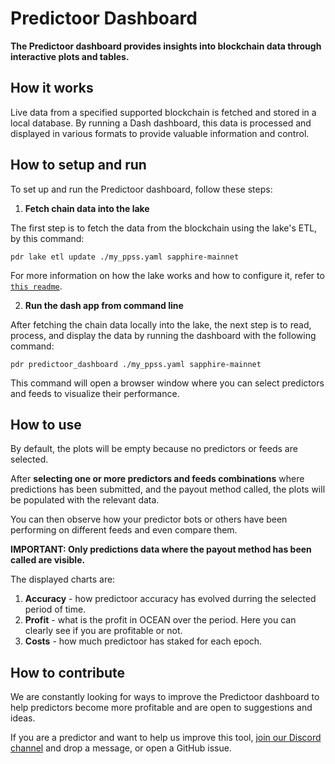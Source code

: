 # Predictoor Dashboard

**The Predictoor dashboard provides insights into blockchain data through interactive plots and tables.**

## **How it works**

Live data from a specified supported blockchain is fetched and stored in a local database. By running a Dash dashboard, this data is processed and displayed in various formats to provide valuable information and control.

## **How to setup and run**

To set up and run the Predictoor dashboard, follow these steps:

1. **Fetch chain data into the lake**

The first step is to fetch the data from the blockchain using the lake's ETL, by this command:

```console
pdr lake etl update ./my_ppss.yaml sapphire-mainnet
```

For more information on how the lake works and how to configure it, refer to [`this readme`](./lake-and-etl.md).

2. **Run the dash app from command line**

After fetching the chain data locally into the lake, the next step is to read, process, and display the data by running the dashboard with the following command:

```console
pdr predictoor_dashboard ./my_ppss.yaml sapphire-mainnet
```

This command will open a browser window where you can select predictors and feeds to visualize their performance.

## **How to use**

By default, the plots will be empty because no predictors or feeds are selected.

After **selecting one or more predictors and feeds combinations** where predictions has been submitted, and the payout method called, the plots will be populated with the relevant data.

You can then observe how your predictor bots or others have been performing on different feeds and even compare them.

**IMPORTANT: Only predictions data where the payout method has been called are visible.**

The displayed charts are:

1. **Accuracy** - how predictoor accuracy has evolved durring the selected period of time.
2. **Profit** - what is the profit in OCEAN over the period. Here you can clearly see if you are profitable or not.
3. **Costs** - how much predictoor has staked for each epoch.

## **How to contribute**

We are constantly looking for ways to improve the Predictoor dashboard to help predictors become more profitable and are open to suggestions and ideas.

If you are a predictor and want to help us improve this tool, [join our Discord channel](https://discord.gg/Tvqd7Z648H) and drop a message, or open a GitHub issue.

